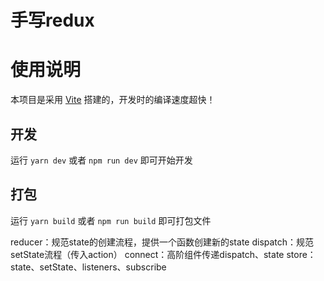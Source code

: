 # 手写redux
# 使用说明

本项目是采用 [Vite](https://github.com/vitejs/vite#vite-) 搭建的，开发时的编译速度超快！

## 开发

运行 `yarn dev` 或者 `npm run dev` 即可开始开发

## 打包

运行 `yarn build` 或者 `npm run build` 即可打包文件



reducer：规范state的创建流程，提供一个函数创建新的state
dispatch：规范setState流程（传入action）
connect：高阶组件传递dispatch、state
store：state、setState、listeners、subscribe



